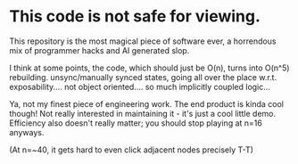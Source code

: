 # This code is not safe for viewing.

This repository is the most magical piece of software ever, a horrendous mix of programmer hacks and AI generated slop. 

I think at some points, the code, which should just be O(n), turns into O(n^5) rebuilding. unsync/manually synced states, going all over the place w.r.t. exposability.... not object oriented.... so much implicitly coupled logic... 

Ya, not my finest piece of engineering work. The end product is kinda cool though! Not really interested in maintaining it - it's just a cool little demo. Efficiency also doesn't really matter; you should stop playing at n=16 anyways.

(At n=~40, it gets hard to even click adjacent nodes precisely T-T)